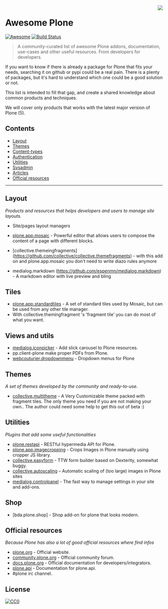 <img style="float: right;" src="https://plone.org/logo.png">

# Awesome Plone

[![Awesome](https://cdn.rawgit.com/sindresorhus/awesome/d7305f38d29fed78fa85652e3a63e154dd8e8829/media/badge.svg)](https://github.com/sindresorhus/awesome)
[![Build Status](https://api.travis-ci.org/RedTurtle/awesome-plone.svg?branch=master)](https://travis-ci.org/RedTurtle/awesome-plone)

> A community-curated list of awesome Plone addons, documentation, use-cases and other useful resources. From developers for developers.

If you want to know if there is already a package for Plone that fits your needs, searching it on github or pypi could be a real pain.
There is a plenty of packages, but it's hard to understand which one could be a good solution or not.

This list is intended to fill that gap, and create a shared knowledge about common products and techniques.

We will cover only products that works with the latest major version of Plone (5).

## Contents

* [Layout](#layout)
* [Themes](#themes)
* [Content-types](#content-types)
* [Authentication](#authentication)
* [Utilities](#utilities)
* [Sysadmin](#sysadmin)
* [Articles](#articles)
* [Official resources](#official-resources)

---

## Layout

_Products and resources that helps developers and users to manage site layouts._

* Site/pages layout managers

* [plone.app.mosaic](https://github.com/plone/plone.app.mosaic) - Powerful editor that allows users to compose the content of a page with different blocks.
* [collective.themeingfragments] (https://github.com/collective/collective.themefragments) - with this add on and plone.app.mosaic you don't need to write diazo rules anymore
* medialog.markdown (https://github.com/espenmn/medialog.markdown) - A markdown editor with live preview and bling



## Tiles

* [plone.app.standardtiles](https://github.com/plone/plone.app.standardtiles) - A set of standard tiles used by Mosaic, but can be used from any other tile manager.
* With collective.themingfragment 's 'fragment tile' you can do most of what you want.

## Views and utils

* [medialog.iconpicker](https://github.com/RedTurtle/collective.slick) - Add slick carousel to Plone resources.
* pp.client-plone make proper PDFs from Plone.
* [webcouturier.dropdownmenu](https://github.com/collective/webcouturier.dropdownmenu) - Dropdown menus for Plone


## Themes

_A set of themes developed by the community and ready-to-use._

* [collective.multitheme](https://github.com/collective/collective.multitheme) - A Very Customizable theme packed with fragment tiles. The only theme you need if you are not making your own.. The author could need some help to get this out of beta :)



## Utilities

_Plugins that add some useful functionalities_

* [plone.restapi](https://github.com/plone/plone.restapi) - RESTful hypermedia API for Plone.
* [plone.app.imagecropping](https://github.com/collective/plone.app.imagecropping) - Crops Images in Plone manually using cropper JS library.
* [collective.easyform](https://github.com/collective/collective.easyform) - TTW form builder based on Dexterity, somewhat buggy.
* [collective.autoscaling](https://github.com/collective/collective.autoscaling)  –     Automatic scaling of (too large) images in Plone sites
* [medialog.controlpanel](https://github.com/espenmn/medialog.controlpanel) - The fast way to manage settings in your site and add-ons.


## Shop

* [bda.plone.shop] - Shop add-on for plone that looks modern.




## Official resources

_Because Plone has also a lot of good official resources where find infos_

* [plone.org](https://plone.org/) - Official website.
* [community.plone.org](https://community.plone.org/) - Official community forum.
* [docs.plone.org](https://docs.plone.org/) - Official documentation for developers/integrators.
* [plone.api](https://docs.plone.org/develop/plone.api/docs/index.html) - Documentation for plone.api.
* #plone irc channel.

## License

[![CC0](http://mirrors.creativecommons.org/presskit/buttons/88x31/svg/cc-zero.svg)](https://creativecommons.org/publicdomain/zero/1.0/)

